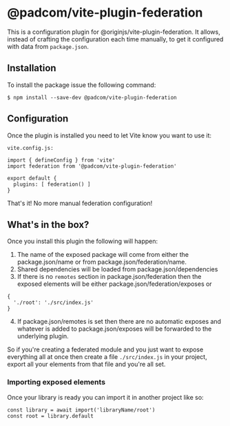 # @padcom/vite-plugin-federation

This is a configuration plugin for @originjs/vite-plugin-federation. It allows, instead of crafting the configuration each time manually, to get it configured with data from `package.json`.

## Installation

To install the package issue the following command:

```
$ npm install --save-dev @padcom/vite-plugin-federation
```

## Configuration

Once the plugin is installed you need to let Vite know you want to use it:

```
vite.config.js:

import { defineConfig } from 'vite'
import federation from '@padcom/vite-plugin-federation'

export default {
  plugins: [ federation() ]
}
```

That's it! No more manual federation configuration!

## What's in the box?

Once you install this plugin the following will happen:

1. The name of the exposed package will come from either the package.json/name or from package.json/federation/name.
2. Shared dependencies will be loaded from package.json/dependencies
3. If there is no `remotes` section in package.json/federation then the exposed elements will be either package.json/federation/exposes or

```
{
  './root': './src/index.js'
}
```
4. If package.json/remotes is set then there are no automatic exposes and whatever is added to package.json/exposes will be forwarded to the underlying plugin.

So if you're creating a federated module and you just want to expose everything all at once then create a file `./src/index.js` in your project, export all your elements from that file and you're all set.

### Importing exposed elements

Once your library is ready you can import it in another project like so:

```
const library = await import('libraryName/root')
const root = library.default
```
